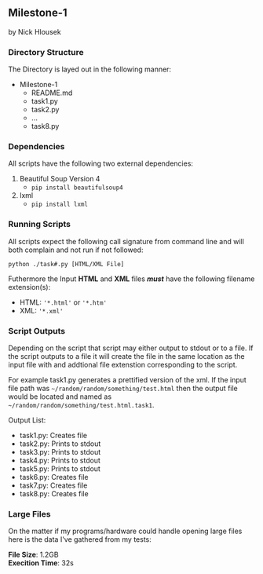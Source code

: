 ## Milestone-1  
by Nick Hlousek

### Directory Structure
The Directory is layed out in the following manner:
- Milestone-1
  - README.md
  - task1.py
  - task2.py
  - ...
  - task8.py 

### Dependencies
All scripts have the following two external dependencies:
1. Beautiful Soup Version 4
   - ```pip install beautifulsoup4```
2. lxml
   - ```pip install lxml```

### Running Scripts
All scripts expect the following call signature from command line and will both
complain and not run if not followed:

```python ./task#.py [HTML/XML File]```

Futhermore the Input **HTML** and **XML** files ***must*** have the following
filename extension(s):
- HTML: ```'*.html'``` or ```'*.htm'```
- XML: ```'*.xml'```

### Script Outputs
Depending on the script that script may either output to stdout or to a file.
If the script outputs to a file it will create the file in the same location as the
input file with and addtional file extenstion corresponding to the script.

For example task1.py generates a prettified version of the xml. If the input file
path was ```~/random/random/something/test.html``` then the output file would be
located and named as ```~/random/random/something/test.html.task1```.

Output List:
- task1.py: Creates file
- task2.py: Prints to stdout
- task3.py: Prints to stdout
- task4.py: Prints to stdout
- task5.py: Prints to stdout
- task6.py: Creates file
- task7.py: Creates file
- task8.py: Creates file

### Large Files
On the matter if my programs/hardware could handle opening large files here is
the data I've gathered from my tests:  

**File Size**: 1.2GB  
**Execition Time**: 32s
